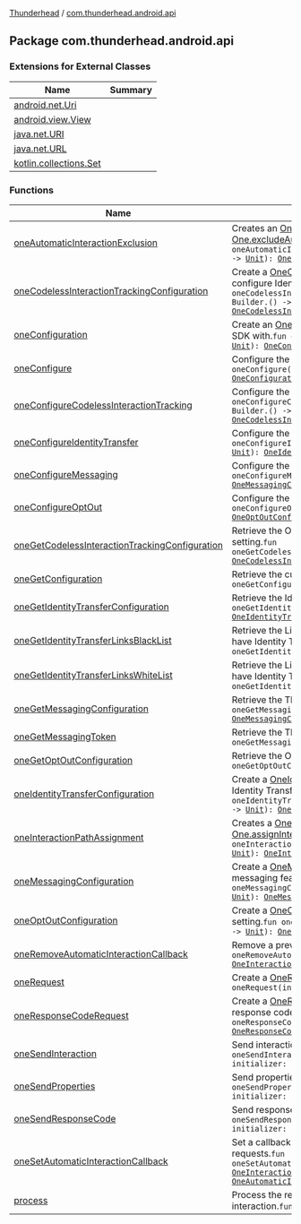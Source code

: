 [Thunderhead](../index.md) / [com.thunderhead.android.api](./index.md)

## Package com.thunderhead.android.api

### Extensions for External Classes

| Name | Summary |
|---|---|
| [android.net.Uri](android.net.-uri/index.md) |  |
| [android.view.View](android.view.-view/index.md) |  |
| [java.net.URI](java.net.-u-r-i/index.md) |  |
| [java.net.URL](java.net.-u-r-l/index.md) |  |
| [kotlin.collections.Set](kotlin.collections.-set/index.md) |  |

### Functions

| Name | Summary |
|---|---|
| [oneAutomaticInteractionExclusion](one-automatic-interaction-exclusion.md) | Creates an [OneAutomaticInteractionExclusion](../com.thunderhead.android.api.interactions/-one-automatic-interaction-exclusion/index.md) for use with [One.excludeAutomaticInteraction](#).`fun oneAutomaticInteractionExclusion(initializer: Builder.() -> `[`Unit`](https://kotlinlang.org/api/latest/jvm/stdlib/kotlin/-unit/index.html)`): `[`OneAutomaticInteractionExclusion`](../com.thunderhead.android.api.interactions/-one-automatic-interaction-exclusion/index.md) |
| [oneCodelessInteractionTrackingConfiguration](one-codeless-interaction-tracking-configuration.md) | Create a [OneCodelessInteractionTrackingConfiguration](../com.thunderhead.android.api.codeless/-one-codeless-interaction-tracking-configuration/index.md) to configure Identity Transfer features.`fun oneCodelessInteractionTrackingConfiguration(initializer: Builder.() -> `[`Unit`](https://kotlinlang.org/api/latest/jvm/stdlib/kotlin/-unit/index.html)`): `[`OneCodelessInteractionTrackingConfiguration`](../com.thunderhead.android.api.codeless/-one-codeless-interaction-tracking-configuration/index.md) |
| [oneConfiguration](one-configuration.md) | Create an [OneConfiguration](../com.thunderhead.android.api.configuration/-one-configuration/index.md) to configure the Thunderhead SDK with.`fun oneConfiguration(initializer: Builder.() -> `[`Unit`](https://kotlinlang.org/api/latest/jvm/stdlib/kotlin/-unit/index.html)`): `[`OneConfiguration`](../com.thunderhead.android.api.configuration/-one-configuration/index.md) |
| [oneConfigure](one-configure.md) | Configure the Thunderhead SDK.`fun oneConfigure(initializer: Builder.() -> `[`Unit`](https://kotlinlang.org/api/latest/jvm/stdlib/kotlin/-unit/index.html)`): `[`OneConfiguration`](../com.thunderhead.android.api.configuration/-one-configuration/index.md) |
| [oneConfigureCodelessInteractionTracking](one-configure-codeless-interaction-tracking.md) | Configure the Thunderhead Identity Transfer features.`fun oneConfigureCodelessInteractionTracking(initializer: Builder.() -> `[`Unit`](https://kotlinlang.org/api/latest/jvm/stdlib/kotlin/-unit/index.html)`): `[`OneCodelessInteractionTrackingConfiguration`](../com.thunderhead.android.api.codeless/-one-codeless-interaction-tracking-configuration/index.md) |
| [oneConfigureIdentityTransfer](one-configure-identity-transfer.md) | Configure the Thunderhead Identity Transfer features.`fun oneConfigureIdentityTransfer(initializer: Builder.() -> `[`Unit`](https://kotlinlang.org/api/latest/jvm/stdlib/kotlin/-unit/index.html)`): `[`OneIdentityTransferConfiguration`](../com.thunderhead.android.api.identitytransfer/-one-identity-transfer-configuration/index.md) |
| [oneConfigureMessaging](one-configure-messaging.md) | Configure the Thunderhead Messaging features.`fun oneConfigureMessaging(initializer: Builder.() -> `[`Unit`](https://kotlinlang.org/api/latest/jvm/stdlib/kotlin/-unit/index.html)`): `[`OneMessagingConfiguration`](../com.thunderhead.android.api.messaging/-one-messaging-configuration/index.md) |
| [oneConfigureOptOut](one-configure-opt-out.md) | Configure the Opt Out setting.`fun oneConfigureOptOut(initializer: Builder.() -> `[`Unit`](https://kotlinlang.org/api/latest/jvm/stdlib/kotlin/-unit/index.html)`): `[`OneOptOutConfiguration`](../com.thunderhead.android.api.optout/-one-opt-out-configuration/index.md) |
| [oneGetCodelessInteractionTrackingConfiguration](one-get-codeless-interaction-tracking-configuration.md) | Retrieve the OneCodelessInteractionTrackingConfiguration setting.`fun oneGetCodelessInteractionTrackingConfiguration(): `[`OneCodelessInteractionTrackingConfiguration`](../com.thunderhead.android.api.codeless/-one-codeless-interaction-tracking-configuration/index.md)`?` |
| [oneGetConfiguration](one-get-configuration.md) | Retrieve the current SDK configuration.`fun oneGetConfiguration(): `[`OneConfiguration`](../com.thunderhead.android.api.configuration/-one-configuration/index.md)`?` |
| [oneGetIdentityTransferConfiguration](one-get-identity-transfer-configuration.md) | Retrieve the Identity Transfer configuration.`fun oneGetIdentityTransferConfiguration(): `[`OneIdentityTransferConfiguration`](../com.thunderhead.android.api.identitytransfer/-one-identity-transfer-configuration/index.md)`?` |
| [oneGetIdentityTransferLinksBlackList](one-get-identity-transfer-links-black-list.md) | Retrieve the List of URI destinations that are black listed to have Identity Transfer applied.`fun oneGetIdentityTransferLinksBlackList(): `[`Set`](https://kotlinlang.org/api/latest/jvm/stdlib/kotlin.collections/-set/index.html)`<`[`URI`](https://docs.oracle.com/javase/6/docs/api/java/net/URI.html)`>` |
| [oneGetIdentityTransferLinksWhiteList](one-get-identity-transfer-links-white-list.md) | Retrieve the List of URI destinations that are white listed to have Identity Transfer applied.`fun oneGetIdentityTransferLinksWhiteList(): `[`Set`](https://kotlinlang.org/api/latest/jvm/stdlib/kotlin.collections/-set/index.html)`<`[`URI`](https://docs.oracle.com/javase/6/docs/api/java/net/URI.html)`>` |
| [oneGetMessagingConfiguration](one-get-messaging-configuration.md) | Retrieve the Thunderhead Messaging configuration.`fun oneGetMessagingConfiguration(): `[`OneMessagingConfiguration`](../com.thunderhead.android.api.messaging/-one-messaging-configuration/index.md)`?` |
| [oneGetMessagingToken](one-get-messaging-token.md) | Retrieve the Thunderhead Messaging token.`fun oneGetMessagingToken(): `[`String`](https://kotlinlang.org/api/latest/jvm/stdlib/kotlin/-string/index.html)`?` |
| [oneGetOptOutConfiguration](one-get-opt-out-configuration.md) | Retrieve the Opt Out setting.`fun oneGetOptOutConfiguration(): `[`OneOptOutConfiguration`](../com.thunderhead.android.api.optout/-one-opt-out-configuration/index.md)`?` |
| [oneIdentityTransferConfiguration](one-identity-transfer-configuration.md) | Create a [OneIdentityTransferConfiguration](../com.thunderhead.android.api.identitytransfer/-one-identity-transfer-configuration/index.md) to configure Identity Transfer features.`fun oneIdentityTransferConfiguration(initializer: Builder.() -> `[`Unit`](https://kotlinlang.org/api/latest/jvm/stdlib/kotlin/-unit/index.html)`): `[`OneIdentityTransferConfiguration`](../com.thunderhead.android.api.identitytransfer/-one-identity-transfer-configuration/index.md) |
| [oneInteractionPathAssignment](one-interaction-path-assignment.md) | Creates a [OneInteractionPathAssignment](../com.thunderhead.android.api.interactions/-one-interaction-path-assignment/index.md) for use with [One.assignInteractionPath](#).`fun oneInteractionPathAssignment(initializer: Builder.() -> `[`Unit`](https://kotlinlang.org/api/latest/jvm/stdlib/kotlin/-unit/index.html)`): `[`OneInteractionPathAssignment`](../com.thunderhead.android.api.interactions/-one-interaction-path-assignment/index.md) |
| [oneMessagingConfiguration](one-messaging-configuration.md) | Create a [OneMessagingConfiguration](../com.thunderhead.android.api.messaging/-one-messaging-configuration/index.md) to configure the SDK messaging features.`fun oneMessagingConfiguration(initializer: Builder.() -> `[`Unit`](https://kotlinlang.org/api/latest/jvm/stdlib/kotlin/-unit/index.html)`): `[`OneMessagingConfiguration`](../com.thunderhead.android.api.messaging/-one-messaging-configuration/index.md) |
| [oneOptOutConfiguration](one-opt-out-configuration.md) | Create a [OneOptOutConfiguration](../com.thunderhead.android.api.optout/-one-opt-out-configuration/index.md) to configure Opt Out setting.`fun oneOptOutConfiguration(initializer: Builder.() -> `[`Unit`](https://kotlinlang.org/api/latest/jvm/stdlib/kotlin/-unit/index.html)`): `[`OneOptOutConfiguration`](../com.thunderhead.android.api.optout/-one-opt-out-configuration/index.md) |
| [oneRemoveAutomaticInteractionCallback](one-remove-automatic-interaction-callback.md) | Remove a previously set *automatic* interaction callback.`fun oneRemoveAutomaticInteractionCallback(oneInteractionPath: `[`OneInteractionPath`](../com.thunderhead.android.api.interactions/-one-interaction-path/index.md)`): `[`Unit`](https://kotlinlang.org/api/latest/jvm/stdlib/kotlin/-unit/index.html) |
| [oneRequest](one-request.md) | Create a [OneRequest](../com.thunderhead.android.api.interactions/-one-request/index.md) to send to the Thunderhead API.`fun oneRequest(initializer: Builder.() -> `[`Unit`](https://kotlinlang.org/api/latest/jvm/stdlib/kotlin/-unit/index.html)`): `[`OneRequest`](../com.thunderhead.android.api.interactions/-one-request/index.md) |
| [oneResponseCodeRequest](one-response-code-request.md) | Create a [OneResponseCodeRequest](../com.thunderhead.android.api.interactions/-one-response-code-request/index.md) object containing the response code value.`fun oneResponseCodeRequest(initializer: Builder.() -> `[`Unit`](https://kotlinlang.org/api/latest/jvm/stdlib/kotlin/-unit/index.html)`): `[`OneResponseCodeRequest`](../com.thunderhead.android.api.interactions/-one-response-code-request/index.md) |
| [oneSendInteraction](one-send-interaction.md) | Send interaction to the Thunderhead API.`suspend fun oneSendInteraction(throwErrors: `[`Boolean`](https://kotlinlang.org/api/latest/jvm/stdlib/kotlin/-boolean/index.html)` = false, initializer: Builder.() -> `[`Unit`](https://kotlinlang.org/api/latest/jvm/stdlib/kotlin/-unit/index.html)`): `[`OneResponse`](../com.thunderhead.android.api.responsetypes/-one-response/index.md)`?` |
| [oneSendProperties](one-send-properties.md) | Send properties to ONE.`suspend fun oneSendProperties(throwErrors: `[`Boolean`](https://kotlinlang.org/api/latest/jvm/stdlib/kotlin/-boolean/index.html)` = false, initializer: Builder.() -> `[`Unit`](https://kotlinlang.org/api/latest/jvm/stdlib/kotlin/-unit/index.html)`): `[`OneResponse`](../com.thunderhead.android.api.responsetypes/-one-response/index.md)`?` |
| [oneSendResponseCode](one-send-response-code.md) | Send response code to ONE.`suspend fun oneSendResponseCode(throwErrors: `[`Boolean`](https://kotlinlang.org/api/latest/jvm/stdlib/kotlin/-boolean/index.html)` = false, initializer: Builder.() -> `[`Unit`](https://kotlinlang.org/api/latest/jvm/stdlib/kotlin/-unit/index.html)`): `[`OneResponse`](../com.thunderhead.android.api.responsetypes/-one-response/index.md)`?` |
| [oneSetAutomaticInteractionCallback](one-set-automatic-interaction-callback.md) | Set a callback in order to be notified of *automatic* interaction requests.`fun oneSetAutomaticInteractionCallback(oneInteractionPath: `[`OneInteractionPath`](../com.thunderhead.android.api.interactions/-one-interaction-path/index.md)`, init: `[`OneAutomaticInteractionCallback`](../com.thunderhead.android.api.interactions/-one-automatic-interaction-callback/index.md)`.() -> `[`Unit`](https://kotlinlang.org/api/latest/jvm/stdlib/kotlin/-unit/index.html)`): `[`Unit`](https://kotlinlang.org/api/latest/jvm/stdlib/kotlin/-unit/index.html) |
| [process](process.md) | Process the response returned from sending an interaction.`fun `[`OneResponse`](../com.thunderhead.android.api.responsetypes/-one-response/index.md)`?.process(): `[`Unit`](https://kotlinlang.org/api/latest/jvm/stdlib/kotlin/-unit/index.html)`?` |
